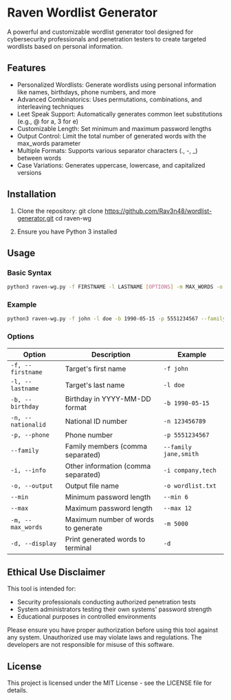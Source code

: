 # Raven Wordlist Generator

A powerful and customizable wordlist generator tool designed for cybersecurity professionals and penetration testers to create targeted wordlists based on personal information.

## Features

- Personalized Wordlists: Generate wordlists using personal information like names, birthdays, phone numbers, and more
- Advanced Combinatorics: Uses permutations, combinations, and interleaving techniques
- Leet Speak Support: Automatically generates common leet substitutions (e.g., @ for a, 3 for e)
- Customizable Length: Set minimum and maximum password lengths
- Output Control: Limit the total number of generated words with the max_words parameter
- Multiple Formats: Supports various separator characters (., -, _) between words
- Case Variations: Generates uppercase, lowercase, and capitalized versions

## Installation

1. Clone the repository:
git clone https://github.com/Rav3n48/wordlist-generator.git
cd raven-wg

2. Ensure you have Python 3 installed

## Usage

### Basic Syntax
```bash
python3 raven-wg.py -f FIRSTNAME -l LASTNAME [OPTIONS] -m MAX_WORDS -o OUTPUT_FILE
```

### Example
```bash
python3 raven-wg.py -f john -l doe -b 1990-05-15 -p 5551234567 --family jane,smith -i company,tech --min 6 --max 12 -m 10000000 -o custom_wordlist.txt -d
```

### Options

| Option | Description | Example |
|--------|-------------|---------|
| `-f, --firstname` | Target's first name | `-f john` |
| `-l, --lastname` | Target's last name | `-l doe` |
| `-b, --birthday` | Birthday in YYYY-MM-DD format | `-b 1990-05-15` |
| `-n, --nationalid` | National ID number | `-n 123456789` |
| `-p, --phone` | Phone number | `-p 5551234567` |
| `--family` | Family members (comma separated) | `--family jane,smith` |
| `-i, --info` | Other information (comma separated) | `-i company,tech` |
| `-o, --output` | Output file name | `-o wordlist.txt` |
| `--min` | Minimum password length | `--min 6` |
| `--max` | Maximum password length | `--max 12` |
| `-m, --max_words` | Maximum number of words to generate | `-m 5000` |
| `-d, --display` | Print generated words to terminal | `-d` |

## Ethical Use Disclaimer

This tool is intended for:
- Security professionals conducting authorized penetration tests
- System administrators testing their own systems' password strength
- Educational purposes in controlled environments

Please ensure you have proper authorization before using this tool against any system. Unauthorized use may violate laws and regulations. The developers are not responsible for misuse of this software.

## License

This project is licensed under the MIT License - see the LICENSE file for details.
